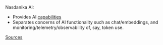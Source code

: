 Nasdanika AI:

* Provides AI [capabilities](../core/capability/index.html)
* Separates concerns of AI functionality such as chat/embeddings, and monitoring/telemetry/observability of, say, token use.

[Sources](https://github.com/Nasdanika/ai)